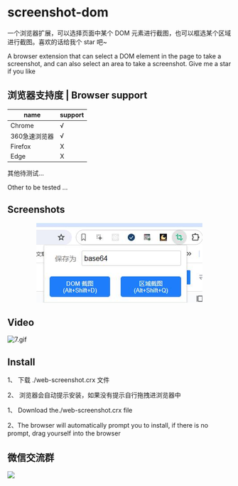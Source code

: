 # screenshot-dom
一个浏览器扩展，可以选择页面中某个 DOM 元素进行截图，也可以框选某个区域进行截图。喜欢的话给我个 star 吧~ 

A browser extension that can select a DOM element in the page to take a screenshot, and can also select an area to take a screenshot.
Give me a star if you like

## 浏览器支持度 | Browser support

| name | support |
| --- | --- |
| Chrome | √ |
| 360急速浏览器 | √ |
| Firefox | X |
| Edge | X |

其他待测试... 

Other to be tested ...
 
## Screenshots 

<center>
<img src="Screenshots.jpg"/>
</center>

## Video
![7.gif](https://p3-juejin.byteimg.com/tos-cn-i-k3u1fbpfcp/9cb1dfc603e84af9b90c80b2cb24c56a~tplv-k3u1fbpfcp-jj-mark:0:0:0:0:q75.image#?w=1103&h=881&s=2541600&e=gif&f=402&b=fdfcfc)

## Install
1、 下载 ./web-screenshot.crx 文件

2、 浏览器会自动提示安装，如果没有提示自行拖拽进浏览器中



1、 Download the./web-screenshot.crx file

2、The browser will automatically prompt you to install, if there is no prompt, drag yourself into the browser

## 微信交流群 

<img src="http://img.xiaomingio.top/i/2024/05/13/6641f99345733.jpg"/>
